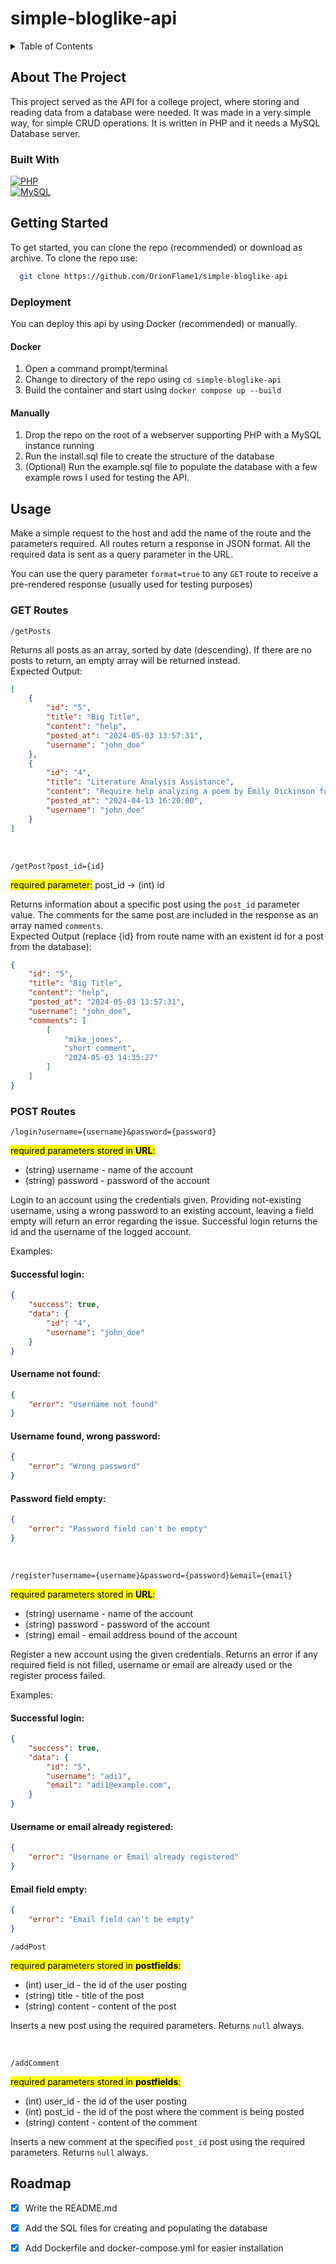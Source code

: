 # simple-bloglike-api

<details>
  <summary>Table of Contents</summary>
  <ol>
    <li>
      <a href="#about-the-project">About The Project</a>
      <ul>
        <li><a href="#built-with">Built With</a></li>
      </ul>
    </li>
    <li>
      <a href="#getting-started">Getting Started</a>
    </li>
    <li>
      <a href="#usage">Usage</a>
      <ul>
        <li><a href="#get-routes">GET Routes</a></li>
        <li><a href="#post-routes">POST Routes</a></li>
      </ul>
    </li>
    <li><a href="#roadmap">Roadmap</a></li>
  </ol>
</details>

## About The Project

This project served as the API for a college project, where storing and reading data from a database were needed. It was made in a very simple way, for simple CRUD operations. It is written in PHP and it needs a MySQL Database server.

### Built With

[![PHP][php-shield]][php-url]
<br/>
[![MySQL][mysql-shield]][mysql-url]

<!-- GETTING STARTED -->
## Getting Started

To get started, you can clone the repo (recommended) or download as archive. To clone the repo use:
```bash
  git clone https://github.com/OrionFlame1/simple-bloglike-api
```

### Deployment
You can deploy this api by using Docker (recommended) or manually.

#### Docker

1. Open a command prompt/terminal
2. Change to directory of the repo using ```cd simple-bloglike-api```
3. Build the container and start using ```docker compose up --build```

#### Manually
1. Drop the repo on the root of a webserver supporting PHP with a MySQL instance running
2. Run the install.sql file to create the structure of the database
3. (Optional) Run the example.sql file to populate the database with a few example rows I used for testing the API.

<!-- USAGE EXAMPLES -->
## Usage

Make a simple request to the host and add the name of the route and the parameters required. All routes return a response in JSON format. All the required data is sent as a query parameter in the URL.

You can use the query parameter `format=true` to any `GET` route to receive a pre-rendered response (usually used for testing purposes)

### GET Routes

`/getPosts`

Returns all posts as an array, sorted by date (descending). If there are no posts to return, an empty array will be returned instead. <br>
Expected Output:
```json
[
    {
        "id": "5",
        "title": "Big Title",
        "content": "help",
        "posted_at": "2024-05-03 13:57:31",
        "username": "john_doe"
    },
    {
        "id": "4",
        "title": "Literature Analysis Assistance",
        "content": "Require help analyzing a poem by Emily Dickinson for my English class.",
        "posted_at": "2024-04-13 16:20:00",
        "username": "john_doe"
    }
]
```

<br>

`/getPost?post_id={id}`

<mark>required parameter:</mark> post_id -> (int) id

Returns information about a specific post using the `post_id` parameter value. The comments for the same post are included in the response as an array named `comments`.<br>
Expected Output (replace {id} from route name with an existent id for a post from the database):
```json
{
    "id": "5",
    "title": "Big Title",
    "content": "help",
    "posted_at": "2024-05-03 13:57:31",
    "username": "john_doe",
    "comments": [
        [
            "mike_jones",
            "short comment",
            "2024-05-03 14:35:27"
        ]
    ]
}
```

### POST Routes

`/login?username={username}&password={password}`

<mark>required parameters stored in <b>URL</b>:</mark>
<ul>
  <li>(string) username - name of the account</li>
  <li>(string) password - password of the account</li>
</ul>

Login to an account using the credentials given. Providing not-existing username, using a wrong password to an existing account, leaving a field empty will return an error regarding the issue. Successful login returns the id and the username of the logged account.

Examples:
#### Successful login:
```json
{
    "success": true,
    "data": {
        "id": "4",
        "username": "john_doe"
    }
}
```

#### Username not found:
```json
{
    "error": "Username not found"
}
```

#### Username found, wrong password:
```json
{
    "error": "Wrong password"
}
```

#### Password field empty:
```json
{
    "error": "Password field can't be empty"
}
```

<br>

`/register?username={username}&password={password}&email={email}`

<mark>required parameters stored in <b>URL</b>:</mark>
<ul>
  <li>(string) username - name of the account</li>
  <li>(string) password - password of the account</li>
  <li>(string) email - email address bound of the account</li>
</ul>

Register a new account using the given credentials. Returns an error if any required field is not filled, username or email are already used or the register process failed.

Examples:
#### Successful login:
```json
{
    "success": true,
    "data": {
        "id": "5",
        "username": "adi1",
        "email": "adi1@example.com",
    }
}
```

#### Username or email already registered:
```json
{
    "error": "Username or Email already registered"
}
```

#### Email field empty:
```json
{
    "error": "Email field can't be empty"
}
```

`/addPost`

<mark>required parameters stored in <b>postfields</b>:</mark>
<ul>
  <li>(int) user_id - the id of the user posting</li>
  <li>(string) title - title of the post</li>
  <li>(string) content - content of the post</li>
</ul>

Inserts a new post using the required parameters. Returns `null` always.

<br>

`/addComment`

<mark>required parameters stored in <b>postfields</b>:</mark>
<ul>
  <li>(int) user_id - the id of the user posting</li>
  <li>(int) post_id - the id of the post where the comment is being posted</li>
  <li>(string) content - content of the comment</li>
</ul>

Inserts a new comment at the specified `post_id` post using the required parameters. Returns `null` always.

<!-- ROADMAP -->
## Roadmap

- [x] Write the README.md
- [x] Add the SQL files for creating and populating the database
- [x] Add Dockerfile and docker-compose.yml for easier installation


<!-- MARKDOWN LINKS & IMAGES -->
<!-- https://www.markdownguide.org/basic-syntax/#reference-style-links -->
[php-shield]: https://img.shields.io/badge/PHP-777BB4?style=for-the-badge&logo=php&logoColor=white
[php-url]: https://www.php.net/
[mysql-shield]: https://img.shields.io/badge/MySQL-00000F?style=for-the-badge&logo=mysql&logoColor=white
[mysql-url]: https://dev.mysql.com/doc/